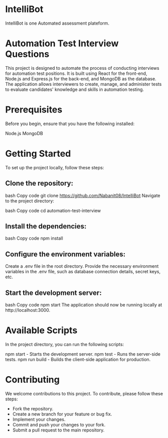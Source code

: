 # IntelliBot

IntelliBot is one Automated assessment plateform. 

# Automation Test Interview Questions
This project is designed to automate the process of conducting interviews for automation test positions. It is built using React for the front-end, Node.js and Express.js for the back-end, and MongoDB as the database. The application allows interviewers to create, manage, and administer tests to evaluate candidates' knowledge and skills in automation testing.

# Prerequisites
Before you begin, ensure that you have the following installed:

Node.js
MongoDB 

# Getting Started
To set up the project locally, follow these steps:

## Clone the repository:

bash
Copy code
git clone https://github.com/Nabanit08/IntelliBot
Navigate to the project directory:

bash
Copy code
cd automation-test-interview

## Install the dependencies:

bash
Copy code
npm install

## Configure the environment variables:

Create a .env file in the root directory.
Provide the necessary environment variables in the .env file, such as database connection details, secret keys, etc.

## Start the development server:

bash
Copy code
npm start
The application should now be running locally at http://localhost:3000.


# Available Scripts
In the project directory, you can run the following scripts:

npm start - Starts the development server.
npm test - Runs the server-side tests.
npm run build - Builds the client-side application for production.

# Contributing
We welcome contributions to this project. To contribute, please follow these steps:

- Fork the repository.
- Create a new branch for your feature or bug fix.
- Implement your changes.
- Commit and push your changes to your fork.
- Submit a pull request to the main repository.

